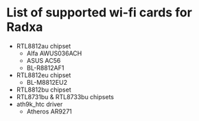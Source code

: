 <h1>List of supported wi-fi cards for Radxa</h1>

* RTL8812au chipset
    * Alfa AWUS036ACH
    * ASUS AC56
    * BL-R8812AF1
* RTL8812eu chipset
  * BL-M8812EU2
* RTL8812bu chipset 
* RTL8731bu & RTL8733bu chipsets
* ath9k_htc driver
  * Atheros AR9271
